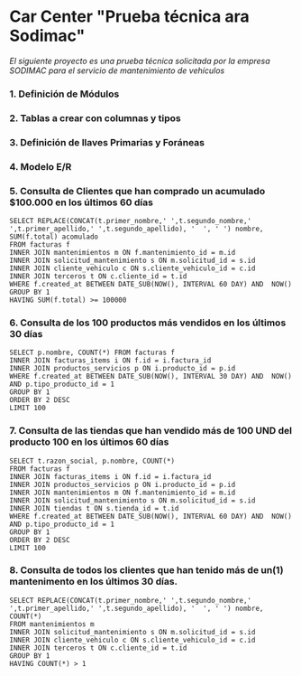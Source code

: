 # Car Center "Prueba técnica ara Sodimac"

_El siguiente proyecto es una prueba técnica solicitada por la empresa SODIMAC para el servicio de mantenimiento de vehículos_

### 1.	Definición de Módulos


### 2.	Tablas a crear con columnas y tipos
### 3.	Definición de llaves Primarias y Foráneas
### 4.	Modelo E/R

### 5.	Consulta de Clientes que han comprado un acumulado $100.000 en los últimos 60 días

```
SELECT REPLACE(CONCAT(t.primer_nombre,' ',t.segundo_nombre,' ',t.primer_apellido,' ',t.segundo_apellido), '  ', ' ') nombre, 
SUM(f.total) acomulado
FROM facturas f
INNER JOIN mantenimientos m ON f.mantenimiento_id = m.id
INNER JOIN solicitud_mantenimiento s ON m.solicitud_id = s.id
INNER JOIN cliente_vehiculo c ON s.cliente_vehiculo_id = c.id
INNER JOIN terceros t ON c.cliente_id = t.id
WHERE f.created_at BETWEEN DATE_SUB(NOW(), INTERVAL 60 DAY) AND  NOW()
GROUP BY 1
HAVING SUM(f.total) >= 100000
```
### 6.	Consulta de los 100 productos más vendidos en los últimos 30 días

```
SELECT p.nombre, COUNT(*) FROM facturas f
INNER JOIN facturas_items i ON f.id = i.factura_id
INNER JOIN productos_servicios p ON i.producto_id = p.id
WHERE f.created_at BETWEEN DATE_SUB(NOW(), INTERVAL 30 DAY) AND  NOW() AND p.tipo_producto_id = 1
GROUP BY 1
ORDER BY 2 DESC
LIMIT 100
```
### 7.	Consulta de las tiendas que han vendido más de 100 UND del producto 100 en los últimos 60 días

```
SELECT t.razon_social, p.nombre, COUNT(*) 
FROM facturas f
INNER JOIN facturas_items i ON f.id = i.factura_id
INNER JOIN productos_servicios p ON i.producto_id = p.id
INNER JOIN mantenimientos m ON f.mantenimiento_id = m.id
INNER JOIN solicitud_mantenimiento s ON m.solicitud_id = s.id
INNER JOIN tiendas t ON s.tienda_id = t.id
WHERE f.created_at BETWEEN DATE_SUB(NOW(), INTERVAL 60 DAY) AND  NOW() AND p.tipo_producto_id = 1
GROUP BY 1
ORDER BY 2 DESC
LIMIT 100
```
### 8.	Consulta de todos los clientes que han tenido más de un(1) mantenimento en los últimos 30 días.

```
SELECT REPLACE(CONCAT(t.primer_nombre,' ',t.segundo_nombre,' ',t.primer_apellido,' ',t.segundo_apellido), '  ', ' ') nombre,
COUNT(*)
FROM mantenimientos m
INNER JOIN solicitud_mantenimiento s ON m.solicitud_id = s.id
INNER JOIN cliente_vehiculo c ON s.cliente_vehiculo_id = c.id
INNER JOIN terceros t ON c.cliente_id = t.id
GROUP BY 1
HAVING COUNT(*) > 1
```